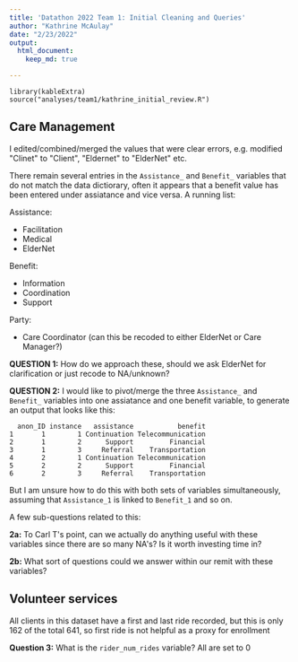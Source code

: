 ```yaml
---
title: 'Datathon 2022 Team 1: Initial Cleaning and Queries'
author: "Kathrine McAulay"
date: "2/23/2022"
output: 
  html_document:
    keep_md: true

---
```


```{r setup, include = FALSE}
library(kableExtra)
source("analyses/team1/kathrine_initial_review.R")
```

## Care Management

I edited/combined/merged the values that were clear errors, e.g. modified "Clinet" to "Client", "Eldernet" to "ElderNet" etc.

There remain several entries in the `Assistance_` and `Benefit_` variables that do not match the data dictiorary, often it appears that a benefit value has been entered under assiatance and vice versa. A running list:

Assistance:

* Facilitation
* Medical
* ElderNet

Benefit:

* Information
* Coordination
* Support

Party:

* Care Coordinator (can this be recoded to either ElderNet or Care Manager?)


**QUESTION 1:** How do we approach these, should we ask ElderNet for clarification or just recode to NA/unknown?

**QUESTION 2:** I would like to pivot/merge the three `Assistance_` and `Benefit_` variables into one assiatance and one benefit variable, to generate an output that looks like this:

```
  anon_ID instance   assistance           benefit
1       1        1 Continuation Telecommunication
2       1        2      Support         Financial
3       1        3     Referral    Transportation
4       2        1 Continuation Telecommunication
5       2        2      Support         Financial
6       2        3     Referral    Transportation
```

But I am unsure how to do this with both sets of variables simultaneously, assuming that `Assistance_1` is linked to `Benefit_1` and so on.

A few sub-questions related to this:

**2a:** To Carl T's point, can we actually do anything useful with these variables since there are so many NA's? Is it worth investing time in?

**2b:** What sort of questions could we answer within our remit with these variables?


## Volunteer services

All clients in this dataset have a first and last ride recorded, but this is only 162 of the total 641, so first ride is not helpful as a proxy for enrollment

**Question 3:** What is the `rider_num_rides` variable? All are set to 0

